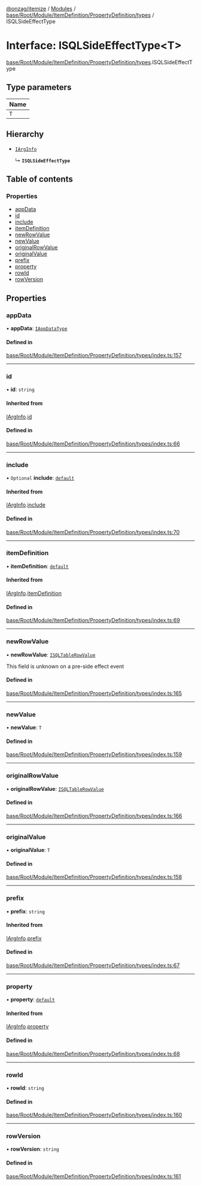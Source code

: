 [@onzag/itemize](../README.md) / [Modules](../modules.md) / [base/Root/Module/ItemDefinition/PropertyDefinition/types](../modules/base_Root_Module_ItemDefinition_PropertyDefinition_types.md) / ISQLSideEffectType

# Interface: ISQLSideEffectType<T\>

[base/Root/Module/ItemDefinition/PropertyDefinition/types](../modules/base_Root_Module_ItemDefinition_PropertyDefinition_types.md).ISQLSideEffectType

## Type parameters

| Name |
| :------ |
| `T` |

## Hierarchy

- [`IArgInfo`](base_Root_Module_ItemDefinition_PropertyDefinition_types.IArgInfo.md)

  ↳ **`ISQLSideEffectType`**

## Table of contents

### Properties

- [appData](base_Root_Module_ItemDefinition_PropertyDefinition_types.ISQLSideEffectType.md#appdata)
- [id](base_Root_Module_ItemDefinition_PropertyDefinition_types.ISQLSideEffectType.md#id)
- [include](base_Root_Module_ItemDefinition_PropertyDefinition_types.ISQLSideEffectType.md#include)
- [itemDefinition](base_Root_Module_ItemDefinition_PropertyDefinition_types.ISQLSideEffectType.md#itemdefinition)
- [newRowValue](base_Root_Module_ItemDefinition_PropertyDefinition_types.ISQLSideEffectType.md#newrowvalue)
- [newValue](base_Root_Module_ItemDefinition_PropertyDefinition_types.ISQLSideEffectType.md#newvalue)
- [originalRowValue](base_Root_Module_ItemDefinition_PropertyDefinition_types.ISQLSideEffectType.md#originalrowvalue)
- [originalValue](base_Root_Module_ItemDefinition_PropertyDefinition_types.ISQLSideEffectType.md#originalvalue)
- [prefix](base_Root_Module_ItemDefinition_PropertyDefinition_types.ISQLSideEffectType.md#prefix)
- [property](base_Root_Module_ItemDefinition_PropertyDefinition_types.ISQLSideEffectType.md#property)
- [rowId](base_Root_Module_ItemDefinition_PropertyDefinition_types.ISQLSideEffectType.md#rowid)
- [rowVersion](base_Root_Module_ItemDefinition_PropertyDefinition_types.ISQLSideEffectType.md#rowversion)

## Properties

### appData

• **appData**: [`IAppDataType`](server.IAppDataType.md)

#### Defined in

[base/Root/Module/ItemDefinition/PropertyDefinition/types/index.ts:157](https://github.com/onzag/itemize/blob/f2f29986/base/Root/Module/ItemDefinition/PropertyDefinition/types/index.ts#L157)

___

### id

• **id**: `string`

#### Inherited from

[IArgInfo](base_Root_Module_ItemDefinition_PropertyDefinition_types.IArgInfo.md).[id](base_Root_Module_ItemDefinition_PropertyDefinition_types.IArgInfo.md#id)

#### Defined in

[base/Root/Module/ItemDefinition/PropertyDefinition/types/index.ts:66](https://github.com/onzag/itemize/blob/f2f29986/base/Root/Module/ItemDefinition/PropertyDefinition/types/index.ts#L66)

___

### include

• `Optional` **include**: [`default`](../classes/base_Root_Module_ItemDefinition_Include.default.md)

#### Inherited from

[IArgInfo](base_Root_Module_ItemDefinition_PropertyDefinition_types.IArgInfo.md).[include](base_Root_Module_ItemDefinition_PropertyDefinition_types.IArgInfo.md#include)

#### Defined in

[base/Root/Module/ItemDefinition/PropertyDefinition/types/index.ts:70](https://github.com/onzag/itemize/blob/f2f29986/base/Root/Module/ItemDefinition/PropertyDefinition/types/index.ts#L70)

___

### itemDefinition

• **itemDefinition**: [`default`](../classes/base_Root_Module_ItemDefinition.default.md)

#### Inherited from

[IArgInfo](base_Root_Module_ItemDefinition_PropertyDefinition_types.IArgInfo.md).[itemDefinition](base_Root_Module_ItemDefinition_PropertyDefinition_types.IArgInfo.md#itemdefinition)

#### Defined in

[base/Root/Module/ItemDefinition/PropertyDefinition/types/index.ts:69](https://github.com/onzag/itemize/blob/f2f29986/base/Root/Module/ItemDefinition/PropertyDefinition/types/index.ts#L69)

___

### newRowValue

• **newRowValue**: [`ISQLTableRowValue`](base_Root_sql.ISQLTableRowValue.md)

This field is unknown on a pre-side effect event

#### Defined in

[base/Root/Module/ItemDefinition/PropertyDefinition/types/index.ts:165](https://github.com/onzag/itemize/blob/f2f29986/base/Root/Module/ItemDefinition/PropertyDefinition/types/index.ts#L165)

___

### newValue

• **newValue**: `T`

#### Defined in

[base/Root/Module/ItemDefinition/PropertyDefinition/types/index.ts:159](https://github.com/onzag/itemize/blob/f2f29986/base/Root/Module/ItemDefinition/PropertyDefinition/types/index.ts#L159)

___

### originalRowValue

• **originalRowValue**: [`ISQLTableRowValue`](base_Root_sql.ISQLTableRowValue.md)

#### Defined in

[base/Root/Module/ItemDefinition/PropertyDefinition/types/index.ts:166](https://github.com/onzag/itemize/blob/f2f29986/base/Root/Module/ItemDefinition/PropertyDefinition/types/index.ts#L166)

___

### originalValue

• **originalValue**: `T`

#### Defined in

[base/Root/Module/ItemDefinition/PropertyDefinition/types/index.ts:158](https://github.com/onzag/itemize/blob/f2f29986/base/Root/Module/ItemDefinition/PropertyDefinition/types/index.ts#L158)

___

### prefix

• **prefix**: `string`

#### Inherited from

[IArgInfo](base_Root_Module_ItemDefinition_PropertyDefinition_types.IArgInfo.md).[prefix](base_Root_Module_ItemDefinition_PropertyDefinition_types.IArgInfo.md#prefix)

#### Defined in

[base/Root/Module/ItemDefinition/PropertyDefinition/types/index.ts:67](https://github.com/onzag/itemize/blob/f2f29986/base/Root/Module/ItemDefinition/PropertyDefinition/types/index.ts#L67)

___

### property

• **property**: [`default`](../classes/base_Root_Module_ItemDefinition_PropertyDefinition.default.md)

#### Inherited from

[IArgInfo](base_Root_Module_ItemDefinition_PropertyDefinition_types.IArgInfo.md).[property](base_Root_Module_ItemDefinition_PropertyDefinition_types.IArgInfo.md#property)

#### Defined in

[base/Root/Module/ItemDefinition/PropertyDefinition/types/index.ts:68](https://github.com/onzag/itemize/blob/f2f29986/base/Root/Module/ItemDefinition/PropertyDefinition/types/index.ts#L68)

___

### rowId

• **rowId**: `string`

#### Defined in

[base/Root/Module/ItemDefinition/PropertyDefinition/types/index.ts:160](https://github.com/onzag/itemize/blob/f2f29986/base/Root/Module/ItemDefinition/PropertyDefinition/types/index.ts#L160)

___

### rowVersion

• **rowVersion**: `string`

#### Defined in

[base/Root/Module/ItemDefinition/PropertyDefinition/types/index.ts:161](https://github.com/onzag/itemize/blob/f2f29986/base/Root/Module/ItemDefinition/PropertyDefinition/types/index.ts#L161)
